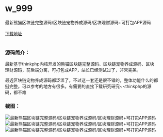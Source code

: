 # w_999
最新熊猫区块链完整源码/区块链宠物养成源码/区块理财源码+可打包APP源码
<br/></br>
[下载地址](https://www.uuid2.com/999.html "下载地址")
<br/></br>
<h3>源码简介：</h3>
<p>最新基于thinkphp内核开发的熊猫区块链完整源码、区块链宠物养成源码、区块理财源码，前后端分离，可打包成APP，站长已经测试过了，非常完美。<p>
<p>最近区块链宠物养成源码都泛滥了，不过这一套还是很不错的，整体功能什么的都挺完整，可以参考的地方有很多。有需要的直接下载研究研究~~thinkphp的源码，都不难<p>
<h3>截图：</h3>
<img src="https://www.uuid2.com/wp-content/uploads/img/202105/cf64420883.jpg" alt="最新熊猫区块链完整源码/区块链宠物养成源码/区块理财源码+可打包APP源码"><img src="https://www.uuid2.com/wp-content/uploads/img/202105/cf64420872.jpg" alt="最新熊猫区块链完整源码/区块链宠物养成源码/区块理财源码+可打包APP源码"><img src="https://www.uuid2.com/wp-content/uploads/img/202105/fc1f79a459.jpg" alt="最新熊猫区块链完整源码/区块链宠物养成源码/区块理财源码+可打包APP源码">

